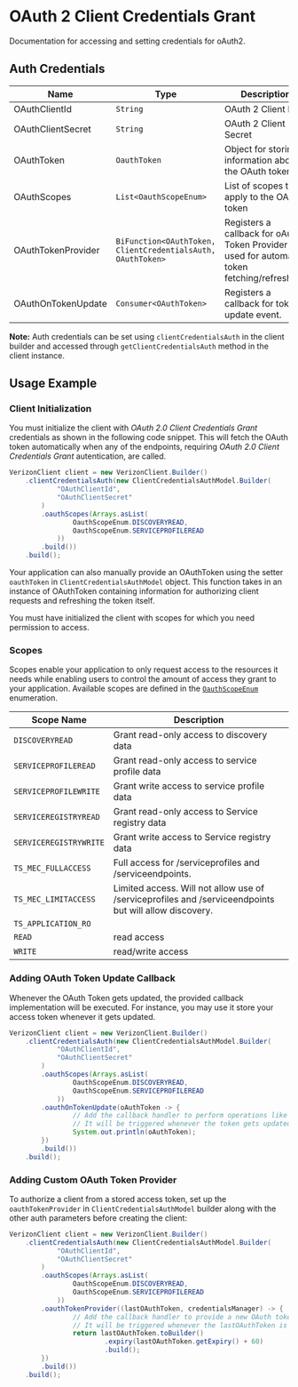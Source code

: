 
# OAuth 2 Client Credentials Grant



Documentation for accessing and setting credentials for oAuth2.

## Auth Credentials

| Name | Type | Description | Setter | Getter |
|  --- | --- | --- | --- | --- |
| OAuthClientId | `String` | OAuth 2 Client ID | `oauthClientId` | `getOauthClientId()` |
| OAuthClientSecret | `String` | OAuth 2 Client Secret | `oauthClientSecret` | `getOauthClientSecret()` |
| OAuthToken | `OauthToken` | Object for storing information about the OAuth token | `oauthToken` | `getOauthToken()` |
| OAuthScopes | `List<OauthScopeEnum>` | List of scopes that apply to the OAuth token | `oauthScopes` | `getOauthScopes()` |
| OAuthTokenProvider | `BiFunction<OAuthToken, ClientCredentialsAuth, OAuthToken>` | Registers a callback for oAuth Token Provider used for automatic token fetching/refreshing. | `oauthTokenProvider` | `getOauthTokenProvider()` |
| OAuthOnTokenUpdate | `Consumer<OAuthToken>` | Registers a callback for token update event. | `oauthOnTokenUpdate` | `getOauthOnTokenUpdate()` |



**Note:** Auth credentials can be set using `clientCredentialsAuth` in the client builder and accessed through `getClientCredentialsAuth` method in the client instance.

## Usage Example

### Client Initialization

You must initialize the client with *OAuth 2.0 Client Credentials Grant* credentials as shown in the following code snippet. This will fetch the OAuth token automatically when any of the endpoints, requiring *OAuth 2.0 Client Credentials Grant* autentication, are called.

```java
VerizonClient client = new VerizonClient.Builder()
    .clientCredentialsAuth(new ClientCredentialsAuthModel.Builder(
            "OAuthClientId",
            "OAuthClientSecret"
        )
        .oauthScopes(Arrays.asList(
                OauthScopeEnum.DISCOVERYREAD,
                OauthScopeEnum.SERVICEPROFILEREAD
            ))
        .build())
    .build();
```



Your application can also manually provide an OAuthToken using the setter `oauthToken` in `ClientCredentialsAuthModel` object. This function takes in an instance of OAuthToken containing information for authorizing client requests and refreshing the token itself.

You must have initialized the client with scopes for which you need permission to access.

### Scopes

Scopes enable your application to only request access to the resources it needs while enabling users to control the amount of access they grant to your application. Available scopes are defined in the [`OauthScopeEnum`](../../doc/models/oauth-scope-enum.md) enumeration.

| Scope Name | Description |
|  --- | --- |
| `DISCOVERYREAD` | Grant read-only access to discovery data |
| `SERVICEPROFILEREAD` | Grant read-only access to service profile data |
| `SERVICEPROFILEWRITE` | Grant write access to service profile data |
| `SERVICEREGISTRYREAD` | Grant read-only access to Service registry data |
| `SERVICEREGISTRYWRITE` | Grant write access to Service registry data |
| `TS_MEC_FULLACCESS` | Full access for /serviceprofiles and /serviceendpoints. |
| `TS_MEC_LIMITACCESS` | Limited access. Will not allow use of /serviceprofiles and /serviceendpoints but will allow discovery. |
| `TS_APPLICATION_RO` |  |
| `READ` | read access |
| `WRITE` | read/write access |

### Adding OAuth Token Update Callback

Whenever the OAuth Token gets updated, the provided callback implementation will be executed. For instance, you may use it store your access token whenever it gets updated.

```java
VerizonClient client = new VerizonClient.Builder()
    .clientCredentialsAuth(new ClientCredentialsAuthModel.Builder(
            "OAuthClientId",
            "OAuthClientSecret"
        )
        .oauthScopes(Arrays.asList(
                OauthScopeEnum.DISCOVERYREAD,
                OauthScopeEnum.SERVICEPROFILEREAD
            ))
        .oauthOnTokenUpdate(oAuthToken -> {
                // Add the callback handler to perform operations like save to DB or file etc.
                // It will be triggered whenever the token gets updated
                System.out.println(oAuthToken);
        })
        .build())
    .build();
```

### Adding Custom OAuth Token Provider

To authorize a client from a stored access token, set up the `oauthTokenProvider` in `ClientCredentialsAuthModel` builder along with the other auth parameters before creating the client:

```java
VerizonClient client = new VerizonClient.Builder()
    .clientCredentialsAuth(new ClientCredentialsAuthModel.Builder(
            "OAuthClientId",
            "OAuthClientSecret"
        )
        .oauthScopes(Arrays.asList(
                OauthScopeEnum.DISCOVERYREAD,
                OauthScopeEnum.SERVICEPROFILEREAD
            ))
        .oauthTokenProvider((lastOAuthToken, credentialsManager) -> {
                // Add the callback handler to provide a new OAuth token
                // It will be triggered whenever the lastOAuthToken is undefined or expired
                return lastOAuthToken.toBuilder()
                        .expiry(lastOAuthToken.getExpiry() + 60)
                        .build();
        })
        .build())
    .build();
```


